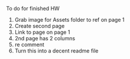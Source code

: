To do for finished HW
1. Grab image for Assets folder to ref on page 1
2. Create second page
3. Link to page on page 1
4. 2nd page has 2 columns
5. re comment
6. Turn this into a decent readme file